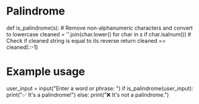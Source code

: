 # Palindrome
def is_palindrome(s):
    # Remove non-alphanumeric characters and convert to lowercase
    cleaned = ''.join(char.lower() for char in s if char.isalnum())
    # Check if cleaned string is equal to its reverse
    return cleaned == cleaned[::-1]

# Example usage
user_input = input("Enter a word or phrase: ")
if is_palindrome(user_input):
    print("✅ It's a palindrome!")
else:
    print("❌ It's not a palindrome.")
